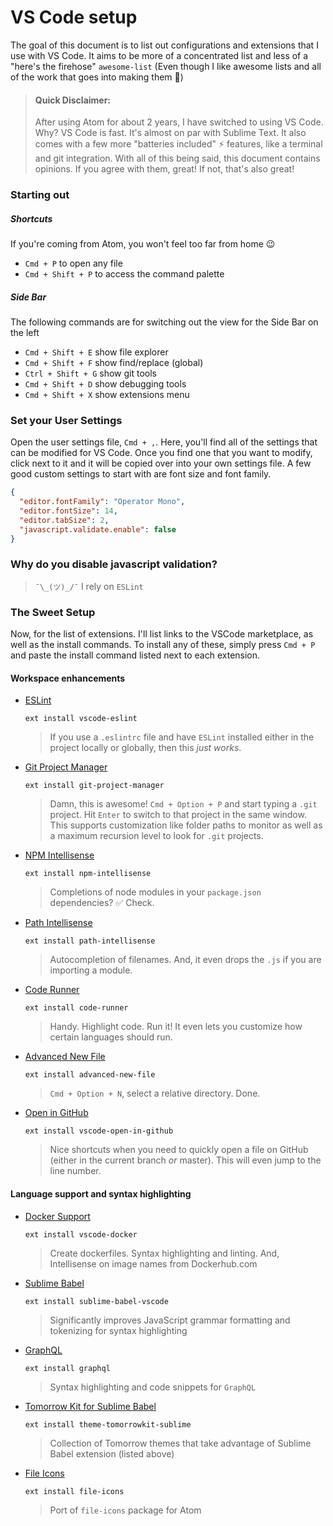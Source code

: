 # VS Code setup 
The goal of this document is to list out configurations and extensions that I use with VS Code. It aims to be more of a concentrated list and less of a "here's the firehose" `awesome-list` (Even though I like awesome lists and all of the work that goes into making them :clap:)

> #### Quick Disclaimer:
> After using Atom for about 2 years, I have switched to using VS Code. Why? VS Code is fast. It's almost on par with Sublime Text. It also comes with a few more "batteries included" ⚡️ features, like a terminal and git integration. With all of this being said, this document contains opinions. If you agree with them, great! If not, that's also great!

### Starting out
##### Shortcuts
If you're coming from Atom, you won't feel too far from home 😉

- `Cmd + P` to open any file
- `Cmd + Shift + P` to access the command palette

##### Side Bar 
The following commands are for switching out the view for the Side Bar on the left

- `Cmd + Shift + E` show file explorer
- `Cmd + Shift + F` show find/replace (global)
- `Ctrl + Shift + G` show git tools
- `Cmd + Shift + D` show debugging tools
- `Cmd + Shift + X` show extensions menu

### Set your User Settings
Open the user settings file, `Cmd + ,`. Here, you'll find all of the settings that can be modified for VS Code. Once you find one that you want to modify, click next to it and it will be copied over into your own settings file. A few good custom settings to start with are font size and font family.

```json
{
  "editor.fontFamily": "Operator Mono",
  "editor.fontSize": 14,
  "editor.tabSize": 2,
  "javascript.validate.enable": false
}
```
### Why do you disable javascript validation? 
> `¯\_(ツ)_/¯` I rely on `ESLint`

### The Sweet Setup
Now, for the list of extensions. I'll list links to the VSCode marketplace, as well as the install commands. To install any of these, simply press `Cmd + P` and paste the install command listed next to each extension.

#### Workspace enhancements
- [ESLint](https://marketplace.visualstudio.com/items?itemName=dbaeumer.vscode-eslint)

  `ext install vscode-eslint`

  > If you use a `.eslintrc` file and have `ESLint` installed either in the project locally or globally, then this _just works_.
  
- [Git Project Manager](https://marketplace.visualstudio.com/items?itemName=felipecaputo.git-project-manager)

  `ext install git-project-manager`
  
  > Damn, this is awesome! `Cmd + Option + P` and start typing a `.git` project. Hit `Enter` to switch to that project in the same window. This supports customization like folder paths to monitor as well as a maximum recursion level to look for `.git` projects.
  
- [NPM Intellisense](https://marketplace.visualstudio.com/items?itemName=christian-kohler.npm-intellisense)

  `ext install npm-intellisense`

  > Completions of node modules in your `package.json` dependencies? ✅ Check.
- [Path Intellisense](https://marketplace.visualstudio.com/items?itemName=christian-kohler.path-intellisense)

  `ext install path-intellisense`

  > Autocompletion of filenames. And, it even drops the `.js` if you are importing a module.
  
- [Code Runner](https://marketplace.visualstudio.com/items?itemName=formulahendry.code-runner)

  `ext install code-runner`

  > Handy. Highlight code. Run it! It even lets you customize how certain languages should run.
  
- [Advanced New File](https://marketplace.visualstudio.com/items?itemName=patbenatar.advanced-new-file)

  `ext install advanced-new-file`

  > `Cmd + Option + N`, select a relative directory. Done.
  
- [Open in GitHub](https://marketplace.visualstudio.com/items?itemName=sysoev.vscode-open-in-github)

  `ext install vscode-open-in-github`

  > Nice shortcuts when you need to quickly open a file on GitHub (either in the current branch _or_ master). This will even jump to the line number.
  
#### Language support and syntax highlighting
- [Docker Support](https://marketplace.visualstudio.com/items?itemName=PeterJausovec.vscode-docker)

  `ext install vscode-docker`

  > Create dockerfiles. Syntax highlighting and linting. And, Intellisense on image names from Dockerhub.com
  
- [Sublime Babel](https://marketplace.visualstudio.com/items?itemName=joshpeng.sublime-babel-vscode)

  `ext install sublime-babel-vscode`

  > Significantly improves JavaScript grammar formatting and tokenizing for syntax highlighting

- [GraphQL](https://marketplace.visualstudio.com/items?itemName=mquandalle.graphql)

  `ext install graphql`

  > Syntax highlighting and code snippets for `GraphQL`

- [Tomorrow Kit for Sublime Babel](https://marketplace.visualstudio.com/items?itemName=joshpeng.theme-tomorrowkit-sublime)
  
  `ext install theme-tomorrowkit-sublime`

  > Collection of Tomorrow themes that take advantage of Sublime Babel extension (listed above)
  
- [File Icons](https://marketplace.visualstudio.com/items?itemName=file-icons.file-icons)

  `ext install file-icons`
  
  > Port of `file-icons` package for Atom
